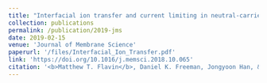 ```yaml
---
title: "Interfacial ion transfer and current limiting in neutral-carrier ion-selective membranes: A detailed numerical model"
collection: publications
permalink: /publication/2019-jms
date: 2019-02-15
venue: 'Journal of Membrane Science'
paperurl: '/files/Interfacial_Ion_Transfer.pdf'
link: 'https://doi.org/10.1016/j.memsci.2018.10.065'
citation: '<b>Matthew T. Flavin</b>, Daniel K. Freeman, Jongyoon Han, &quot;Interfacial ion transfer and current limiting in neutral-carrier ion-selective membranes: A detailed numerical model,&quot; in <i>Journal of Membrane Science</i>, vol. 572, pp. 374-381, Feb. 2019.'
---
```

